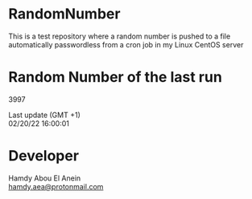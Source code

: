 # RandomNumber    
This is a test repository where a random number is pushed to a file automatically passwordless from a cron job in my Linux CentOS server    
# Random Number of the last run   
3997
      
Last update (GMT +1)    
02/20/22 16:00:01
# Developer    
Hamdy Abou El Anein   
hamdy.aea@protonmail.com
